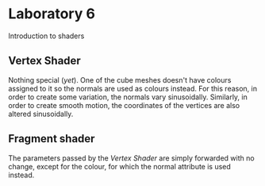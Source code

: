 # Laboratory 6
Introduction to shaders

## Vertex Shader
Nothing special (*yet*). One of the cube meshes doesn't have colours assigned
to it so the normals are used as colours instead. For this reason, in order to
create some variation, the normals vary sinusoidally. Similarly, in order to
create smooth motion, the coordinates of the vertices are also altered
sinusoidally.

## Fragment shader
The parameters passed by the *Vertex Shader* are simply forwarded with no change,
except for the colour, for which the normal attribute is used instead.